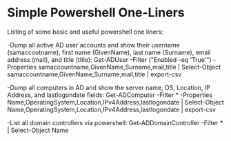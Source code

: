 # Simple Powershell One-Liners

Listing of some basic and useful powershell one liners:

-Dump all active AD user accounts and show their username (samaccoutname), first name (GivenName), last name (Surname), email address (mail), and title (title):
Get-ADUser -Filter ("Enabled -eq 'True'") -Properties samaccountname,GivenName,Surname,mail,title | Select-Object samaccountname,GivenName,Surname,mail,title | export-csv <path to csv>

-Dump all computers in AD and show the server name, OS, Location, IP Address, and lastlogondate fields:
Get-ADComputer -Filter * -Properties Name,OperatingSystem,Location,IPv4Address,lastlogondate | Select-Object Name,OperatingSystem,Location,IPv4Address,lastlogondate | export-csv <path to csv>

-List all domain controllers via powershell:
Get-ADDomainController -Filter * | Select-Object Name


